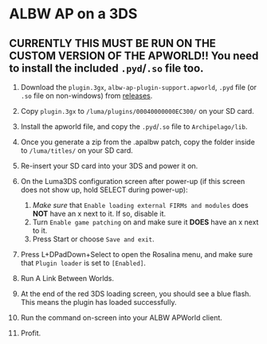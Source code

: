 # ALBW AP on a 3DS

## CURRENTLY THIS MUST BE RUN ON THE CUSTOM VERSION OF THE APWORLD!! You need to install the included `.pyd`/`.so` file too.

1. Download the `plugin.3gx`, `albw-ap-plugin-support.apworld`, `.pyd` file (or `.so` file on non-windows) from [releases](https://github.com/LittlestCube/albw-ap-plugin/releases/latest).

2. Copy `plugin.3gx` to `/luma/plugins/00040000000EC300/` on your SD card.

3. Install the apworld file, and copy the `.pyd`/`.so` file to `Archipelago/lib`.

4. Once you generate a zip from the .apalbw patch, copy the folder inside to `/luma/titles/` on your SD card.

5. Re-insert your SD card into your 3DS and power it on.

6. On the Luma3DS configuration screen after power-up (if this screen does not show up, hold SELECT during power-up):
	1. _Make sure_ that `Enable loading external FIRMs and modules` does **NOT** have an x next to it. If so, disable it.
	2. Turn `Enable game patching` on and make sure it **DOES** have an x next to it.
	3. Press Start or choose `Save and exit`.

7. Press L+DPadDown+Select to open the Rosalina menu, and make sure that `Plugin loader` is set to `[Enabled]`.

8. Run A Link Between Worlds.

9. At the end of the red 3DS loading screen, you should see a blue flash. This means the plugin has loaded successfully.

10. Run the command on-screen into your ALBW APWorld client.

11. Profit.